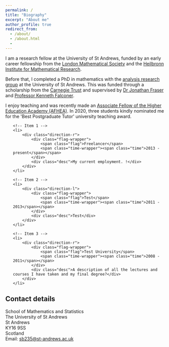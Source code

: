 ```yaml
---
permalink: /
title: "Biography"
excerpt: "About me"
author_profile: true
redirect_from:
  - /about/
  - /about.html
  -
---
```


I am a research fellow at the University of St Andrews, funded by an early career fellowship from the [London Mathematical Society](https://www.lms.ac.uk/) and the [Heilbronn Institute for Mathematical Research](https://heilbronn.ac.uk/).  

Before that, I completed a PhD in mathematics with the [analysis research group](http://www.mcs.st-andrews.ac.uk/pg/pure/Analysis/) at the University of St Andrews. This was funded through a scholarship from the [Carnegie Trust](https://www.carnegie-trust.org/) and supervised by [Dr Jonathan Fraser](http://www.mcs.st-andrews.ac.uk/~jmf32/) and
[Professor Kenneth Falconer](http://www.mcs.st-and.ac.uk/~kenneth/).   

I enjoy teaching and was recently made an [Associate Fellow of the Higher Education Academy (AFHEA)](https://stuartburrell.github.io/files/cert-afhea.pdf). In 2020, three students kindly nominated me for the 'Best Postgraduate Tutor' university teaching award.  

<link href='https://fonts.googleapis.com/css?family=Open+Sans:400,300,300italic,400italic,600,600italic,700,700italic' rel='stylesheet' type='text/css'>

<link href='about.css' rel='stylesheet' type='text/css'>


<!-- The Timeline -->

<ul class="timeline">

	<!-- Item 1 -->
	<li>
		<div class="direction-r">
			<div class="flag-wrapper">
				<span class="flag">Freelancer</span>
				<span class="time-wrapper"><span class="time">2013 - present</span></span>
			</div>
			<div class="desc">My current employment. !</div>
		</div>
	</li>

	<!-- Item 2 -->
	<li>
		<div class="direction-l">
			<div class="flag-wrapper">
				<span class="flag">Test</span>
				<span class="time-wrapper"><span class="time">2011 - 2013</span></span>
			</div>
			<div class="desc">Test</div>
		</div>
	</li>

	<!-- Item 3 -->
	<li>
		<div class="direction-r">
			<div class="flag-wrapper">
				<span class="flag">Test University</span>
				<span class="time-wrapper"><span class="time">2008 - 2011</span></span>
			</div>
			<div class="desc">A description of all the lectures and courses I have taken and my final degree?</div>
		</div>
	</li>

</ul>


## Contact details

School of Mathematics and Statistics  
The University of St Andrews  
St Andrews  
KY16 9SS  
Scotland  
Email: sb235@st-andrews.ac.uk
